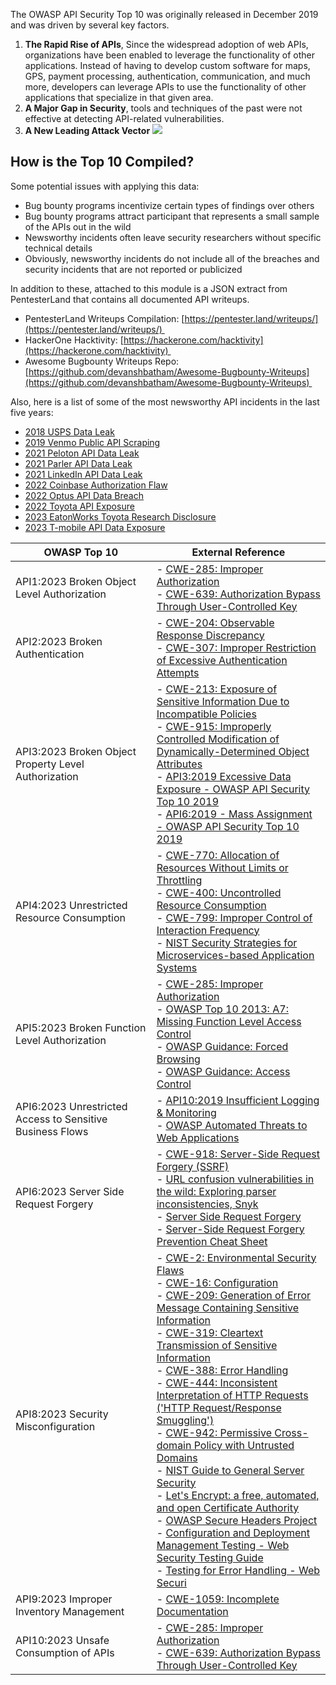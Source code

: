 
The OWASP API Security Top 10 was originally released in December 2019 and was driven by several key factors.

1. **The Rapid Rise of APIs**, Since the widespread adoption of web APIs, organizations have been enabled to leverage the functionality of other applications. Instead of having to develop custom software for maps, GPS, payment processing, authentication, communication, and much more, developers can leverage APIs to use the functionality of other applications that specialize in that given area.
2. **A Major Gap in Security**, tools and techniques of the past were not effective at detecting API-related vulnerabilities.
3. **A New Leading Attack Vector**
![](Introduction%20to%20OWASP%20API%20Security%20Top%2010/attachments/Pasted%20image%2020250713145014.png)

## How is the Top 10 Compiled?

Some potential issues with applying this data:
- Bug bounty programs incentivize certain types of findings over others
- Bug bounty programs attract participant that represents a small sample of the APIs out in the wild
- Newsworthy incidents often leave security researchers without specific technical details
- Obviously, newsworthy incidents do not include all of the breaches and security incidents that are not reported or publicized

In addition to these, attached to this module is a JSON extract from PentesterLand that contains all documented API writeups.

- PentesterLand Writeups Compilation: [https://pentester.land/writeups/](https://pentester.land/writeups/) 
- HackerOne Hacktivity: [https://hackerone.com/hacktivity](https://hackerone.com/hacktivity) 
- Awesome Bugbounty Writeups Repo:[https://github.com/devanshbatham/Awesome-Bugbounty-Writeups](https://github.com/devanshbatham/Awesome-Bugbounty-Writeups) 

Also, here is a list of some of the most newsworthy API incidents in the last five years:

- [2018 USPS Data Leak](https://krebsonsecurity.com/2018/11/usps-site-exposed-data-on-60-million-users/%C2%A0)
- [2019 Venmo Public API Scraping](https://techcrunch.com/2019/06/16/millions-venmo-transactions-scraped/)
- [2021 Peloton API Data Leak](https://threatpost.com/pelotons-spilled-riders-data/165880/)
- [2021 Parler API Data Leak](https://www.wired.com/story/parler-hack-data-public-posts-images-video/)
- [2021 LinkedIn API Data Leak](https://restoreprivacy.com/linkedin-data-leak-700-million-users/)
- [2022 Coinbase Authorization Flaw](https://securityboulevard.com/2022/02/coinbase-fixes-vulnerable-api-that-let-you-sell-bitcoin-you-didnt-own/)
- [2022 Optus API Data Breach](https://www.bbc.com/news/world-australia-63056838)
- [2022 Toyota API Exposure](https://www.bleepingcomputer.com/news/security/researcher-breaches-toyota-supplier-portal-with-info-on-14-000-partners/)
- [2023 EatonWorks Toyota Research Disclosure](https://eaton-works.com/2023/02/06/toyota-gspims-hack/)
- [2023 T-mobile API Data Exposure](https://venturebeat.com/security/t-mobile-data-breach-shows-api-security-cant-be-ignored/)

| **OWASP Top 10**                                          | **External Reference**                                                                                                                                                                                                                                                                                                                                                                                                                                                                                                                                                                                                                                                                                                                                                                                                                                                                                                                                                                                                                                                                                                                                                                                                                                                                                                                                                                                                                                                                                              |
| --------------------------------------------------------- | ------------------------------------------------------------------------------------------------------------------------------------------------------------------------------------------------------------------------------------------------------------------------------------------------------------------------------------------------------------------------------------------------------------------------------------------------------------------------------------------------------------------------------------------------------------------------------------------------------------------------------------------------------------------------------------------------------------------------------------------------------------------------------------------------------------------------------------------------------------------------------------------------------------------------------------------------------------------------------------------------------------------------------------------------------------------------------------------------------------------------------------------------------------------------------------------------------------------------------------------------------------------------------------------------------------------------------------------------------------------------------------------------------------------------------------------------------------------------------------------------------------------- |
| API1:2023 Broken Object Level Authorization               | - [CWE-285: Improper Authorization](https://cwe.mitre.org/data/definitions/285.html)<br>- [CWE-639: Authorization Bypass Through User-Controlled Key](https://cwe.mitre.org/data/definitions/639.html)                                                                                                                                                                                                                                                                                                                                                                                                                                                                                                                                                                                                                                                                                                                                                                                                                                                                                                                                                                                                                                                                                                                                                                                                                                                                                                              |
| API2:2023 Broken Authentication                           | - [CWE-204: Observable Response Discrepancy](https://cwe.mitre.org/data/definitions/204.html)<br>- [CWE-307: Improper Restriction of Excessive Authentication Attempts](https://cwe.mitre.org/data/definitions/307.html)                                                                                                                                                                                                                                                                                                                                                                                                                                                                                                                                                                                                                                                                                                                                                                                                                                                                                                                                                                                                                                                                                                                                                                                                                                                                                            |
| API3:2023 Broken Object Property Level Authorization      | - [CWE-213: Exposure of Sensitive Information Due to Incompatible Policies](https://cwe.mitre.org/data/definitions/213.html)<br>- [CWE-915: Improperly Controlled Modification of Dynamically-Determined Object Attributes](https://cwe.mitre.org/data/definitions/915.html)<br>- [API3:2019 Excessive Data Exposure - OWASP API Security Top 10 2019](https://github.com/OWASP/API-Security/blob/master/2019/en/src/0xa3-excessive-data-exposure.md)<br>- [API6:2019 - Mass Assignment - OWASP API Security Top 10 2019](https://github.com/OWASP/API-Security/blob/master/2019/en/src/0xa6-mass-assignment.md)                                                                                                                                                                                                                                                                                                                                                                                                                                                                                                                                                                                                                                                                                                                                                                                                                                                                                                    |
| API4:2023 Unrestricted Resource Consumption               | - [CWE-770: Allocation of Resources Without Limits or Throttling](https://cwe.mitre.org/data/definitions/770.html)<br>- [CWE-400: Uncontrolled Resource Consumption](https://cwe.mitre.org/data/definitions/400.html)<br>- [CWE-799: Improper Control of Interaction Frequency](https://cwe.mitre.org/data/definitions/799.html)<br>- [NIST Security Strategies for Microservices-based Application Systems](https://nvlpubs.nist.gov/nistpubs/SpecialPublications/NIST.SP.800-204.pdf)                                                                                                                                                                                                                                                                                                                                                                                                                                                                                                                                                                                                                                                                                                                                                                                                                                                                                                                                                                                                                             |
| API5:2023 Broken Function Level Authorization             | - [CWE-285: Improper Authorization](https://cwe.mitre.org/data/definitions/285.html)<br>- [OWASP Top 10 2013: A7: Missing Function Level Access Control](https://github.com/OWASP/Top10/raw/master/2013/OWASP%20Top%2010%20-%202013.pdf)<br>- [OWASP Guidance: Forced Browsing](https://owasp.org/www-community/attacks/Forced_browsing)<br>- [OWASP Guidance: Access Control](https://owasp.org/www-community/Access_Control)                                                                                                                                                                                                                                                                                                                                                                                                                                                                                                                                                                                                                                                                                                                                                                                                                                                                                                                                                                                                                                                                                      |
| API6:2023 Unrestricted Access to Sensitive Business Flows | - [API10:2019 Insufficient Logging & Monitoring](https://owasp.org/API-Security/editions/2019/en/0xaa-insufficient-logging-monitoring/)<br>- [OWASP Automated Threats to Web Applications](https://owasp.org/www-project-automated-threats-to-web-applications/)                                                                                                                                                                                                                                                                                                                                                                                                                                                                                                                                                                                                                                                                                                                                                                                                                                                                                                                                                                                                                                                                                                                                                                                                                                                    |
| API6:2023 Server Side Request Forgery                     | - [CWE-918: Server-Side Request Forgery (SSRF)](https://cwe.mitre.org/data/definitions/918.html)<br>- [URL confusion vulnerabilities in the wild: Exploring parser inconsistencies, Snyk](https://snyk.io/blog/url-confusion-vulnerabilities/)<br>- [Server Side Request Forgery](https://owasp.org/www-community/attacks/Server_Side_Request_Forgery)<br>- [Server-Side Request Forgery Prevention Cheat Sheet](https://cheatsheetseries.owasp.org/cheatsheets/Server_Side_Request_Forgery_Prevention_Cheat_Sheet.html)                                                                                                                                                                                                                                                                                                                                                                                                                                                                                                                                                                                                                                                                                                                                                                                                                                                                                                                                                                                            |
| API8:2023 Security Misconfiguration                       | - [CWE-2: Environmental Security Flaws](https://cwe.mitre.org/data/definitions/2.html)<br>- [CWE-16: Configuration](https://cwe.mitre.org/data/definitions/16.html)<br>- [CWE-209: Generation of Error Message Containing Sensitive Information](https://cwe.mitre.org/data/definitions/209.html)<br>- [CWE-319: Cleartext Transmission of Sensitive Information](https://cwe.mitre.org/data/definitions/319.html)<br>- [CWE-388: Error Handling](https://cwe.mitre.org/data/definitions/388.html)<br>- [CWE-444: Inconsistent Interpretation of HTTP Requests ('HTTP Request/Response Smuggling')](https://cwe.mitre.org/data/definitions/444.html)<br>- [CWE-942: Permissive Cross-domain Policy with Untrusted Domains](https://cwe.mitre.org/data/definitions/942.html)<br>- [NIST Guide to General Server Security](https://csrc.nist.gov/publications/detail/sp/800-123/final)<br>- [Let's Encrypt: a free, automated, and open Certificate Authority](https://letsencrypt.org/)<br>- [OWASP Secure Headers Project](https://owasp.org/www-project-secure-headers/)<br>- [Configuration and Deployment Management Testing - Web Security Testing Guide](https://owasp.org/www-project-web-security-testing-guide/latest/4-Web_Application_Security_Testing/02-Configuration_and_Deployment_Management_Testing/README)<br>- [Testing for Error Handling - Web Securi](https://owasp.org/www-project-web-security-testing-guide/latest/4-Web_Application_Security_Testing/08-Testing_for_Error_Handling/README) |
| API9:2023 Improper Inventory Management                   | - [CWE-1059: Incomplete Documentation](https://cwe.mitre.org/data/definitions/1059.html)                                                                                                                                                                                                                                                                                                                                                                                                                                                                                                                                                                                                                                                                                                                                                                                                                                                                                                                                                                                                                                                                                                                                                                                                                                                                                                                                                                                                                            |
| API10:2023 Unsafe Consumption of APIs                     | - [CWE-285: Improper Authorization](https://cwe.mitre.org/data/definitions/285.html)<br>- [CWE-639: Authorization Bypass Through User-Controlled Key](https://cwe.mitre.org/data/definitions/639.html)                                                                                                                                                                                                                                                                                                                                                                                                                                                                                                                                                                                                                                                                                                                                                                                                                                                                                                                                                                                                                                                                                                                                                                                                                                                                                                              |